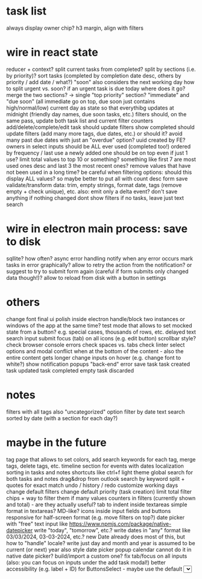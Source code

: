 
# task list
always display owner chip?
h3 margin, align with filters

# wire in react state
reducer + context?
split current tasks from completed? split by sections (i.e. by priority)?
sort tasks (completed by completion date desc, others by priority / add date / what?)
"soon" also considers the next working day
how to split urgent vs. soon? if an urgent task is due today where does it go?
	merge the two sections? -> single "top priority" section?
	"immediate" and "due soon" (all immediate go on top, due soon just contains high/normal/low)
current day as state so that everythibg updates at midnight (friendly day names, due soon tasks, etc.)
filters should, on the same pass, update both task list and current filter counters
add/delete/complete/edit task should update filters
show completed should update filters (add many more tags, due dates, etc.)
	or should it?
	avoid many past due dates with just an "overdue" option?
uuid created by FE?
owners in select inputs should be ALL ever used (completed too!) ordered by frequency / last use
	a newly added one should be on top even if just 1 use?
	limit total values to top 10 or something?
	something like first 7 are most used ones desc and last 3 the most recent ones?
	remove values that have not been used in a long time?
	be careful when filtering options: should this display ALL values? so maybe better to put all with count desc
form save
	validate/transform data: trim, empty strings, format date, tags (remove empty + check unique), etc.
	also: emit only a delta event?
		don't save anything if nothing changed
dont show filters if no tasks, leave just text search

# wire in electron main process: save to disk
sqllite?
how often?
async
error handling
	notify when any error occurs
	mark tasks in error graphically?
	allow to retry the action from the notification?
	or suggest to try to submit form again (careful if form submits only changed data though!)?
allow to reload from disk with a button in settings

# others
change font
final ui polish inside electron
handle/block two instances or windows of the app at the same time?
test mode that allows to set mocked state from a button? e.g. special cases, thousands of rows, etc.
delayed text search input submit
focus (tab) on all icons (e.g. edit button)
scrollbar style?
check browser console errors
check spaces vs. tabs
check linter
select options and modal conflict when at the bottom of the content - also the entire content gets longer
change inputs on hover (e.g. change font to white?)
show notification popups
	"back-end" error
	save task
		task created
		task updated
		task completed
		empty task discarded

# notes
filters with all tags
also "uncategorized" option
filter by date
text search
sorted by date (with a section for each day?)

# maybe in the future
tag page that allows to set colors, add search keywords for each tag, merge tags, delete tags, etc.
timeline section for events with dates
localization
sorting in tasks and notes
shortcuts like ctrl+f
light theme
global search for both tasks and notes
drag&drop from outlook
search by keyword split + quotes for exact match
undo / history / redo
customize working days
change default filters
change default priority (task creation)
limit total filter chips + way to filter them if many values
counters in filters (currently shown and total) - are they actually useful?
tab to indent inside textareas
simple format in textareas? MD-like?
icons inside input fields and buttons
responsive for half-screen format (e.g. move filters on top?)
date picker with "free" text input like https://www.npmjs.com/package/native-datepicker
	write "today", "tomorrow", etc.?
	write dates in "any" format like 03/03/2024, 03-03-2024, etc.?
		new Date already does most of this, but how to "handle" locale?
	write just day and month and year is assumed to be current (or next) year
	also style date picker popup calendar 
		cannot do it in native date picker? build/import a custom one?
fix tab/focus on all inputs (also: you can focus on inputs under the add task modal!)
better accessibility (e.g. label + ID) for ButtonsSelect - maybe use the default <select> input styled as buttons?
better task add/edit
	completely replace form with inline edit/add?
		main problem: click outside "conflicts" with select, tried to make a global queue but gave up, maybe try again, see backup files and notes -> maybe reuse new form logic (clickOutsideClicksCounterRef and clickOutsideOpenCounterRef)
		the UX wasn't that great anyway, but maybe it can be improved
	always in editing mode?
		performance?
		how to handle empty chips?
		just for the task text?
			this could also be done for task creation: just the text and a button to open the full form for more customization?
	edit on hover?
		same as above
	leave form but also add quick-edit
		double click on text to show textarea, double click on owner to show popup with select, etc.
		no problem here with click-outside because single field
	add ctrl+s to save?




























































